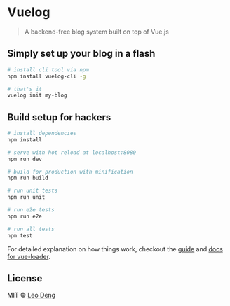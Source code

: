 # Vuelog

> A backend-free blog system built on top of Vue.js

## Simply set up your blog in a flash

```bash
# install cli tool via npm
npm install vuelog-cli -g

# that's it
vuelog init my-blog
```

## Build setup for hackers

```bash
# install dependencies
npm install

# serve with hot reload at localhost:8080
npm run dev

# build for production with minification
npm run build

# run unit tests
npm run unit

# run e2e tests
npm run e2e

# run all tests
npm test
```

For detailed explanation on how things work, checkout the [guide](https://github.com/vuejs-templates/webpack#vue-webpack-boilerplate) and [docs for vue-loader](http://vuejs.github.io/vue-loader).

## License

MIT © [Leo Deng](https://myst729.github.io/)
